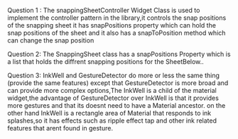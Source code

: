 
Question 1 : The snappingSheetController Widget Class is used to implement the controller
pattern in the library,it controls the  snap positions of the snapping sheet
it has snapPositions property which can hold the  snap positions of the sheet
and it also has a snapToPosition method which can change the snap position

Question 2:
The SnappingSheet class has a snapPositions Property which is a list that holds the diffrent
snapping positions for the SheetBelow..

Question 3: InkWell and GestureDetector do more or less the same thing (provide the same features)
 except that GestureDetector is more broad and can provide more complex options,The InkWell is a
 child of the material widget,the advantage of GestureDetector over InkWell is that it provides
 more gestures and that its doesnt need to have a Material ancestor.
 on the other hand InkWell is a rectangle area of Material that responds to ink splashes,so it has
 effects such as ripple effect tap and other ink related features that arent found in gesture.
